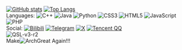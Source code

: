 [![GitHub stats](https://stats-yuanretros-projects.vercel.app/api?username=yuanretro&include_all_commits=true)](https://github.com/yuanretro)
[![Top Langs](https://stats-yuanretros-projects.vercel.app/api/top-langs/?username=yuanretro&langs_count=10&layout=compact)](https://github.com/yuanretro)<br>
Languages: ![C++](https://img.shields.io/badge/c++-%2300599C.svg?style=for-the-badge&logo=c%2B%2B&logoColor=white) ![Java](https://img.shields.io/badge/java-%23ED8B00.svg?style=for-the-badge&logo=openjdk&logoColor=white) ![Python](https://img.shields.io/badge/python-3670A0?style=for-the-badge&logo=python&logoColor=ffdd54) ![CSS3](https://img.shields.io/badge/css3-%231572B6.svg?style=for-the-badge&logo=css3&logoColor=white) ![HTML5](https://img.shields.io/badge/html5-%23E34F26.svg?style=for-the-badge&logo=html5&logoColor=white) ![JavaScript](https://img.shields.io/badge/javascript-%23323330.svg?style=for-the-badge&logo=javascript&logoColor=%23F7DF1E) ![PHP](https://img.shields.io/badge/php-%23777BB4.svg?style=for-the-badge&logo=php&logoColor=white)<br>
Social: [![Bilibili](https://img.shields.io/badge/bilibili-00A1D6.svg?style=for-the-badge&logo=bilibili&logoColor=white)](https://space.bilibili.com/320001333) [![Telegram](https://img.shields.io/badge/Telegram-2CA5E0?style=for-the-badge&logo=telegram&logoColor=white)](https://t.me/yuanretro) [![X](https://img.shields.io/badge/X-%23000000.svg?style=for-the-badge&logo=X&logoColor=white)](https://x.com/yuanretro) [![Tencent QQ](https://img.shields.io/badge/Tencent%23QQ-%2312B7F5?style=for-the-badge&logo=tencentqq&logoColor=white)](https://wpa.qq.com/msgrd?v=3&uin=3220136180&site=qqq&menu=yes)<br>
![QSL-v3-r2](https://github.com/user-attachments/assets/7cfeca98-bd3a-41ea-bf82-97a5fc084f7a)<br>
Make![Arch](https://img.shields.io/badge/Arch%20Linux-1793D1?logo=arch-linux&logoColor=fff&style=for-the-badge)Great Again!!!


<!---
lijiaxuan1811/lijiaxuan1811 is a ✨ special ✨ repository because its `README.md` (this file) appears on your GitHub profile.
You can click the Preview link to take a look at your changes.
--->
